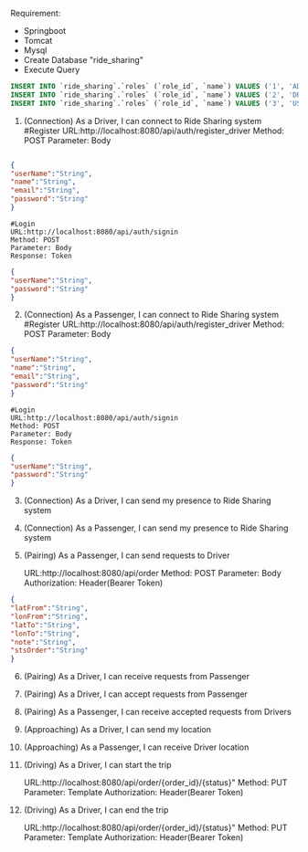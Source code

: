 Requirement:
- Springboot
- Tomcat
- Mysql
- Create Database "ride_sharing"
- Execute Query
```sql
INSERT INTO `ride_sharing`.`roles` (`role_id`, `name`) VALUES ('1', 'ADMIN');
INSERT INTO `ride_sharing`.`roles` (`role_id`, `name`) VALUES ('2', 'DRIVER');
INSERT INTO `ride_sharing`.`roles` (`role_id`, `name`) VALUES ('3', 'USER');
```


1. (Connection) As a Driver, I can connect to Ride Sharing system
    #Register
	URL:http://localhost:8080/api/auth/register_driver
	Method: POST
	Parameter: Body

```json

{
"userName":"String",
"name":"String",
"email":"String",
"password":"String"
}
```
    #Login
	URL:http://localhost:8080/api/auth/signin
	Method: POST
	Parameter: Body
	Response: Token

```json
{
"userName":"String",
"password":"String"
}

```
2. (Connection) As a Passenger, I can connect to Ride Sharing system
    #Register
	URL:http://localhost:8080/api/auth/register_driver
	Method: POST
	Parameter: Body

```json
{
"userName":"String",
"name":"String",
"email":"String",
"password":"String"
}
```
    #Login
	URL:http://localhost:8080/api/auth/signin
	Method: POST
	Parameter: Body
	Response: Token

```json
{
"userName":"String",
"password":"String"
}

```
3. (Connection) As a Driver, I can send my presence to Ride Sharing system
4. (Connection) As a Passenger, I can send my presence to Ride Sharing system

5. (Pairing) As a Passenger, I can send requests to Driver

	URL:http://localhost:8080/api/order
	Method: POST
	Parameter: Body
	Authorization: Header(Bearer Token)

```json
{
"latFrom":"String",
"lonFrom":"String",
"latTo":"String",
"lonTo":"String",
"note":"String",
"stsOrder":"String"
}
```
6. (Pairing) As a Driver, I can receive requests from Passenger
7. (Pairing) As a Driver, I can accept requests from Passenger
8. (Pairing) As a Passenger, I can receive accepted requests from Drivers
9. (Approaching) As a Driver, I can send my location
10. (Approaching) As a Passenger, I can receive Driver location
11. (Driving) As a Driver, I can start the trip

    URL:http://localhost:8080/api/order/{order_id}/{status}"
	Method: PUT
	Parameter: Template
	Authorization: Header(Bearer Token)

12. (Driving) As a Driver, I can end the trip

    URL:http://localhost:8080/api/order/{order_id}/{status}"
	Method: PUT
	Parameter: Template
	Authorization: Header(Bearer Token)